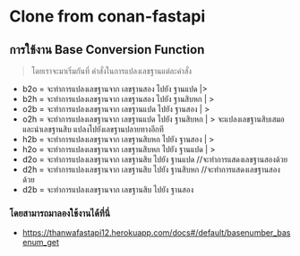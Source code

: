 # Clone from conan-fastapi

## การใช้งาน Base Conversion Function

>โดยเราจะมาเริ่มกันที่ คำสั่งในการแปลงเลชฐานแต่ละคำสั่ง

* b2o = จะทำการแปลงเลขฐานจาก เลขฐานสอง ไปยัง ฐานแปด   |>
* b2h = จะทำการแปลงเลขฐานจาก เลขฐานสอง ไปยัง ฐานสิบหก  | >
* o2b = จะทำการแปลงเลขฐานจาก เลขฐานแปด ไปยัง ฐานสอง   |   >
* o2h = จะทำการแปลงเลขฐานจาก เลขฐานแปด ไปยัง ฐานสิบหก  |     >      จะแปลงเลขฐานสิบเสมอ และนำเลขฐานสิบ แปลงไปยังเลขฐานปลายทางอีกที
* h2b = จะทำการแปลงเลขฐานจาก เลขฐานสิบหก ไปยัง ฐานสอง   | >
* h2o = จะทำการแปลงเลขฐานจาก เลขฐานสิบหก ไปยัง ฐานแปด  | >
* d2o = จะทำการแปลงเลขฐานจาก เลขฐานสิบ ไปยัง ฐานแปด     //จะทำการแสดงเลขฐานสองด้วย
* d2h = จะทำการแปลงเลขฐานจาก เลขฐานสิบ ไปยัง ฐานสิบหก    //จะทำการแสดงเลขฐานสองด้วย
* d2b = จะทำการแปลงเลขฐานจาก เลขฐานสิบ ไปยัง ฐานสอง   



### โดยสามารถมาลองใช้งานได้ที่นี่ 

* https://thanwafastapi12.herokuapp.com/docs#/default/basenumber_basenum_get 

